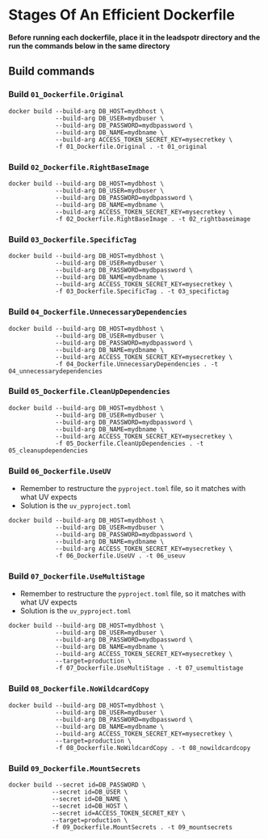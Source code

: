 # Stages Of An Efficient Dockerfile

**Before running each dockerfile, place it in the leadspotr directory and the run the commands below in the same directory**

## Build commands

### Build `01_Dockerfile.Original`

```
docker build --build-arg DB_HOST=mydbhost \
             --build-arg DB_USER=mydbuser \
             --build-arg DB_PASSWORD=mydbpassword \
             --build-arg DB_NAME=mydbname \
             --build-arg ACCESS_TOKEN_SECRET_KEY=mysecretkey \
             -f 01_Dockerfile.Original . -t 01_original
```

### Build `02_Dockerfile.RightBaseImage`
```
docker build --build-arg DB_HOST=mydbhost \
             --build-arg DB_USER=mydbuser \
             --build-arg DB_PASSWORD=mydbpassword \
             --build-arg DB_NAME=mydbname \
             --build-arg ACCESS_TOKEN_SECRET_KEY=mysecretkey \
             -f 02_Dockerfile.RightBaseImage . -t 02_rightbaseimage
```

### Build `03_Dockerfile.SpecificTag`
```
docker build --build-arg DB_HOST=mydbhost \
             --build-arg DB_USER=mydbuser \
             --build-arg DB_PASSWORD=mydbpassword \
             --build-arg DB_NAME=mydbname \
             --build-arg ACCESS_TOKEN_SECRET_KEY=mysecretkey \
             -f 03_Dockerfile.SpecificTag . -t 03_specifictag
```


### Build `04_Dockerfile.UnnecessaryDependencies`
```
docker build --build-arg DB_HOST=mydbhost \
             --build-arg DB_USER=mydbuser \
             --build-arg DB_PASSWORD=mydbpassword \
             --build-arg DB_NAME=mydbname \
             --build-arg ACCESS_TOKEN_SECRET_KEY=mysecretkey \
             -f 04_Dockerfile.UnnecessaryDependencies . -t 04_unnecessarydependencies
```

### Build `05_Dockerfile.CleanUpDependencies`
```
docker build --build-arg DB_HOST=mydbhost \
             --build-arg DB_USER=mydbuser \
             --build-arg DB_PASSWORD=mydbpassword \
             --build-arg DB_NAME=mydbname \
             --build-arg ACCESS_TOKEN_SECRET_KEY=mysecretkey \
             -f 05_Dockerfile.CleanUpDependencies . -t 05_cleanupdependencies
```



### Build `06_Dockerfile.UseUV`
* Remember to restructure the `pyproject.toml` file, so it matches with what UV expects
* Solution is the `uv_pyproject.toml`
```
docker build --build-arg DB_HOST=mydbhost \
             --build-arg DB_USER=mydbuser \
             --build-arg DB_PASSWORD=mydbpassword \
             --build-arg DB_NAME=mydbname \
             --build-arg ACCESS_TOKEN_SECRET_KEY=mysecretkey \
             -f 06_Dockerfile.UseUV . -t 06_useuv
```

### Build `07_Dockerfile.UseMultiStage`
* Remember to restructure the `pyproject.toml` file, so it matches with what UV expects
* Solution is the `uv_pyproject.toml`
```
docker build --build-arg DB_HOST=mydbhost \
             --build-arg DB_USER=mydbuser \
             --build-arg DB_PASSWORD=mydbpassword \
             --build-arg DB_NAME=mydbname \
             --build-arg ACCESS_TOKEN_SECRET_KEY=mysecretkey \
             --target=production \
             -f 07_Dockerfile.UseMultiStage . -t 07_usemultistage
```

### Build `08_Dockerfile.NoWildcardCopy`
```
docker build --build-arg DB_HOST=mydbhost \
             --build-arg DB_USER=mydbuser \
             --build-arg DB_PASSWORD=mydbpassword \
             --build-arg DB_NAME=mydbname \
             --build-arg ACCESS_TOKEN_SECRET_KEY=mysecretkey \
             --target=production \
             -f 08_Dockerfile.NoWildcardCopy . -t 08_nowildcardcopy
```


### Build `09_Dockerfile.MountSecrets`
```
docker build --secret id=DB_PASSWORD \
            --secret id=DB_USER \
            --secret id=DB_NAME \
            --secret id=DB_HOST \
            --secret id=ACCESS_TOKEN_SECRET_KEY \
            --target=production \
            -f 09_Dockerfile.MountSecrets . -t 09_mountsecrets
```
